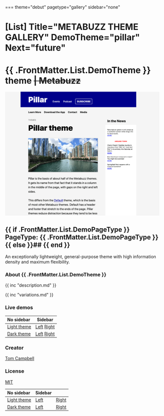 ===
theme="debut"
pagetype="gallery"
sidebar="none"

[List]
Title="METABUZZ THEME GALLERY"
DemoTheme="pillar"
Next="future"
===

# **{{ .FrontMatter.List.DemoTheme }}** theme ~~| Metabuzz~~
[![Screen shot of Pillar theme](theme-1280x1024.png)](dark.html) 
  ## {{ if .FrontMatter.List.DemoPageType }} PageType: **{{ .FrontMatter.List.DemoPageType }}**{{ else }}## {{ end }}
  An exceptionally lightweight, general-purpose theme with high information density and maximum flexibility.   

### About {{ .FrontMatter.List.DemoTheme }}
{{ inc "description.md" }}

{{ inc "variations.md" }}

### Live demos 

| No sidebar                | Sidebar                         |      
|:------------------------- |---------------------------------|
| [Light theme](light.html) | [Left](light-sidebar-left.html) [Right](light-sidebar-right.html)|
| [Dark theme](dark.html)   | [Left](dark-sidebar-left.html)  [Right](dark-sidebar-right.html) |



### Creator 
[Tom Campbell](https://metabuzz.com)

### License 
[MIT](https://metabuzz.com)


| No sidebar                | Sidebar                         |                                  |
|:------------------------- |---------------------------------|----------------------------------|
| [Light theme](light.html) | [Left](light-sidebar-left.html) | [Right](light-sidebar-right.html)|
| [Dark theme](dark.html)   | [Left](dark-sidebar-left.html)  | [Right](dark-sidebar-right.html) |



